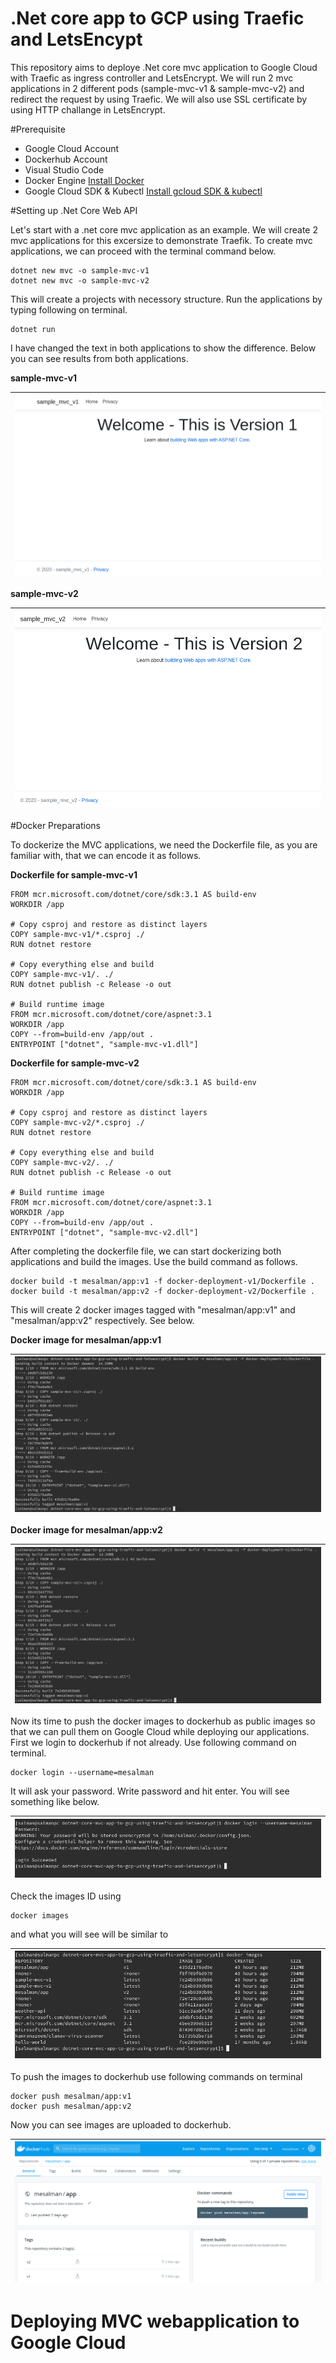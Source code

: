 # .Net core app to GCP using Traefic and LetsEncypt

This repository aims to deploye .Net core mvc application to Google Cloud with Traefic as ingress controller and LetsEncrypt. We will run 2 mvc applications in 2 different pods (sample-mvc-v1 & sample-mvc-v2) and redirect the request by using Traefic. We will also use SSL certificate by using HTTP challange in LetsEncrypt.

#Prerequisite

* Google Cloud Account
* Dockerhub Account
* Visual Studio Code
* Docker Engine [Install Docker](https://github.com/salman-mukhtar/setting-up-kubernetes-environment/blob/master/README.md)
* Google Cloud SDK & Kubectl [Install gcloud SDK & kubectl](https://github.com/salman-mukhtar/setting-up-kubernetes-environment/blob/master/README.md)

#Setting up .Net Core Web API

Let's start with a .net core mvc application as an example. We will create 2 mvc applications for this excersize to demonstrate Traefik. To create mvc applications, we can proceed with the terminal command below.

```
dotnet new mvc -o sample-mvc-v1
dotnet new mvc -o sample-mvc-v2
```

This will create a projects with necessory structure. Run the applications by typing following on terminal.

```
dotnet run
```

I have changed the text in both applications to show the difference. Below you can see results from both applications.

**sample-mvc-v1** 


| ![images/appv1.png](images/appv1.png) |
| ------------------------------------------------------------------- |


**sample-mvc-v2**


| ![images/appv2.png](images/appv2.png) |
| ------------------------------------------------------------------- |

#Docker Preparations

To dockerize the MVC applications, we need the Dockerfile file, as you are familiar with, that we can encode it as follows.

**Dockerfile for sample-mvc-v1**

```
FROM mcr.microsoft.com/dotnet/core/sdk:3.1 AS build-env
WORKDIR /app

# Copy csproj and restore as distinct layers
COPY sample-mvc-v1/*.csproj ./
RUN dotnet restore

# Copy everything else and build
COPY sample-mvc-v1/. ./
RUN dotnet publish -c Release -o out

# Build runtime image
FROM mcr.microsoft.com/dotnet/core/aspnet:3.1
WORKDIR /app
COPY --from=build-env /app/out .
ENTRYPOINT ["dotnet", "sample-mvc-v1.dll"]
```

**Dockerfile for sample-mvc-v2**

```
FROM mcr.microsoft.com/dotnet/core/sdk:3.1 AS build-env
WORKDIR /app

# Copy csproj and restore as distinct layers
COPY sample-mvc-v2/*.csproj ./
RUN dotnet restore

# Copy everything else and build
COPY sample-mvc-v2/. ./
RUN dotnet publish -c Release -o out

# Build runtime image
FROM mcr.microsoft.com/dotnet/core/aspnet:3.1
WORKDIR /app
COPY --from=build-env /app/out .
ENTRYPOINT ["dotnet", "sample-mvc-v2.dll"]
```

After completing the dockerfile file, we can start dockerizing both applications and build the images. Use the build command as follows.

```
docker build -t mesalman/app:v1 -f docker-deployment-v1/Dockerfile .
docker build -t mesalman/app:v2 -f docker-deployment-v2/Dockerfile .
```

This will create 2 docker images tagged with "mesalman/app:v1" and "mesalman/app:v2" respectively. See below.


**Docker image for mesalman/app:v1**

| ![images/imagev1.png](images/imagev1.png) |
| ------------------------------------------------------------------- |


**Docker image for mesalman/app:v2**

| ![images/imagev2.png](images/imagev2.png) |
| ------------------------------------------------------------------- |

Now its time to push the docker images to dockerhub as public images so that we can pull them on Google Cloud while deploying our applications. First we login to dockerhub if not already. Use following command on terminal.

```
docker login --username=mesalman
```

It will ask your password. Write password and hit enter. You will see something like below.

| ![images/dockerhub-login.png](images/dockerhub-login.png) |
| ------------------------------------------------------------------- |


Check the images ID using  

```
docker images
```

and what you will see will be similar to

| ![images/dockerimages.png](images/dockerimages.png) |
| ------------------------------------------------------------------- |


To push the images to dockerhub use following commands on terminal

```
docker push mesalman/app:v1
docker push mesalman/app:v2
```

Now you can see images are uploaded to dockerhub.


| ![images/dockerhub-images.png](images/dockerhub-images.png) |
| -------------------------------------


# Deploying MVC webapplication to Google Cloud
